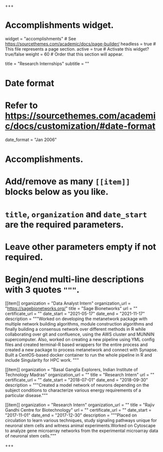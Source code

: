 +++
# Accomplishments widget.
widget = "accomplishments"  # See https://sourcethemes.com/academic/docs/page-builder/
headless = true  # This file represents a page section.
active = true  # Activate this widget? true/false
weight = 60  # Order that this section will appear.

title = "Research Internships"
subtitle = ""

# Date format
#   Refer to https://sourcethemes.com/academic/docs/customization/#date-format
date_format = "Jan 2006"

# Accomplishments.
#   Add/remove as many `[[item]]` blocks below as you like.
#   `title`, `organization` and `date_start` are the required parameters.
#   Leave other parameters empty if not required.
#   Begin/end multi-line descriptions with 3 quotes `"""`.

[[item]]
  organization = "Data Analyst Intern"
  organization_url = "https://sagebionetworks.org/"
  title = "Sage Bionetworks"
  url = ""
  certificate_url = ""
  date_start = "2021-05-17"
  date_end = "2021-11-17"
  description = """Worked on developing the metanetwork package with multiple network building algorithms, module construction algorithms and finally building a consensus network over different methods in R while collaborating over git and confluence, using the AWS cluster and MUNNIN supercomputer. Also, worked on creating a new pipeline using YML config files and created terminal-R based wrappers for the entire process and created a new package to process metanetwork and connect with Synapse. Built a CentOS-based docker container to run the whole pipeline in R and include Singularity for HPC work.
"""

[[item]]
  organization = "Basal Ganglia Explorers, Indian Institute of Technology Madras"
  organization_url = ""
  title = "Research Intern"
  url = ""
  certificate_url = ""
  date_start = "2018-07-01"
  date_end = "2018-09-30"
  description = """Created a model network of neurons depending on the subject conditions to characterize various energy requirements
  of a particular disease."""

[[item]]
  organization = "Research Intern"
  organization_url = ""
  title = "Rajiv Gandhi Centre for Biotechnology"
  url = ""
  certificate_url = ""
  date_start = "2017-11-01"
  date_end = "2017-12-30"
  description = """Placed on circulation to learn various techniques, study signaling pathways unique for neuronal stem cells and witness animal experiments.Worked on Cytoscape to analyze gene microarray networks from the experimental microarray data of neuronal stem cells."""
  

+++
